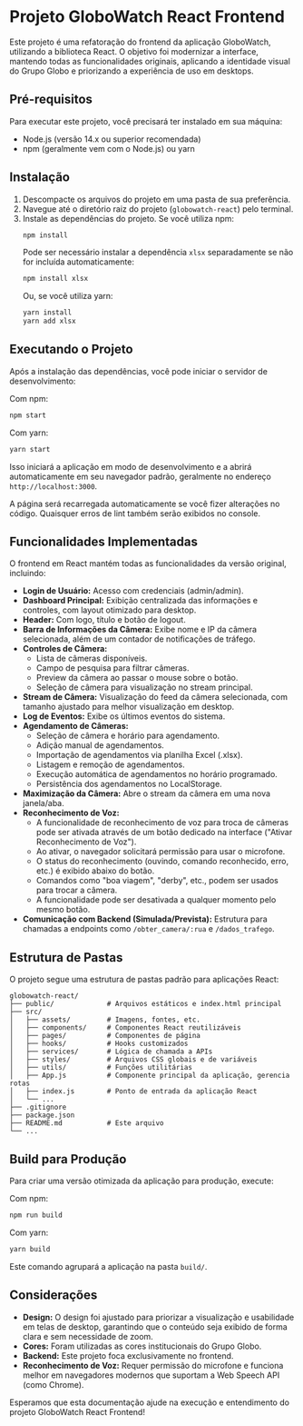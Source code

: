 # Projeto GloboWatch React Frontend

Este projeto é uma refatoração do frontend da aplicação GloboWatch, utilizando a biblioteca React. O objetivo foi modernizar a interface, mantendo todas as funcionalidades originais, aplicando a identidade visual do Grupo Globo e priorizando a experiência de uso em desktops.

## Pré-requisitos

Para executar este projeto, você precisará ter instalado em sua máquina:

-   Node.js (versão 14.x ou superior recomendada)
-   npm (geralmente vem com o Node.js) ou yarn

## Instalação

1.  Descompacte os arquivos do projeto em uma pasta de sua preferência.
2.  Navegue até o diretório raiz do projeto (`globowatch-react`) pelo terminal.
3.  Instale as dependências do projeto. Se você utiliza npm:
    ```bash
    npm install
    ```
    Pode ser necessário instalar a dependência `xlsx` separadamente se não for incluída automaticamente:
    ```bash
    npm install xlsx
    ```
    Ou, se você utiliza yarn:
    ```bash
    yarn install
    yarn add xlsx
    ```

## Executando o Projeto

Após a instalação das dependências, você pode iniciar o servidor de desenvolvimento:

Com npm:
```bash
npm start
```

Com yarn:
```bash
yarn start
```

Isso iniciará a aplicação em modo de desenvolvimento e a abrirá automaticamente em seu navegador padrão, geralmente no endereço `http://localhost:3000`.

A página será recarregada automaticamente se você fizer alterações no código.
Quaisquer erros de lint também serão exibidos no console.

## Funcionalidades Implementadas

O frontend em React mantém todas as funcionalidades da versão original, incluindo:

-   **Login de Usuário:** Acesso com credenciais (admin/admin).
-   **Dashboard Principal:** Exibição centralizada das informações e controles, com layout otimizado para desktop.
-   **Header:** Com logo, título e botão de logout.
-   **Barra de Informações da Câmera:** Exibe nome e IP da câmera selecionada, além de um contador de notificações de tráfego.
-   **Controles de Câmera:**
    -   Lista de câmeras disponíveis.
    -   Campo de pesquisa para filtrar câmeras.
    -   Preview da câmera ao passar o mouse sobre o botão.
    -   Seleção de câmera para visualização no stream principal.
-   **Stream de Câmera:** Visualização do feed da câmera selecionada, com tamanho ajustado para melhor visualização em desktop.
-   **Log de Eventos:** Exibe os últimos eventos do sistema.
-   **Agendamento de Câmeras:**
    -   Seleção de câmera e horário para agendamento.
    -   Adição manual de agendamentos.
    -   Importação de agendamentos via planilha Excel (.xlsx).
    -   Listagem e remoção de agendamentos.
    -   Execução automática de agendamentos no horário programado.
    -   Persistência dos agendamentos no LocalStorage.
-   **Maximização da Câmera:** Abre o stream da câmera em uma nova janela/aba.
-   **Reconhecimento de Voz:**
    -   A funcionalidade de reconhecimento de voz para troca de câmeras pode ser ativada através de um botão dedicado na interface ("Ativar Reconhecimento de Voz").
    -   Ao ativar, o navegador solicitará permissão para usar o microfone.
    -   O status do reconhecimento (ouvindo, comando reconhecido, erro, etc.) é exibido abaixo do botão.
    -   Comandos como "boa viagem", "derby", etc., podem ser usados para trocar a câmera.
    -   A funcionalidade pode ser desativada a qualquer momento pelo mesmo botão.
-   **Comunicação com Backend (Simulada/Prevista):** Estrutura para chamadas a endpoints como `/obter_camera/:rua` e `/dados_trafego`.

## Estrutura de Pastas

O projeto segue uma estrutura de pastas padrão para aplicações React:

```
globowatch-react/
├── public/             # Arquivos estáticos e index.html principal
├── src/
│   ├── assets/         # Imagens, fontes, etc.
│   ├── components/     # Componentes React reutilizáveis
│   ├── pages/          # Componentes de página
│   ├── hooks/          # Hooks customizados
│   ├── services/       # Lógica de chamada a APIs
│   ├── styles/         # Arquivos CSS globais e de variáveis
│   ├── utils/          # Funções utilitárias
│   ├── App.js          # Componente principal da aplicação, gerencia rotas
│   ├── index.js        # Ponto de entrada da aplicação React
│   └── ...
├── .gitignore
├── package.json
├── README.md           # Este arquivo
└── ...
```

## Build para Produção

Para criar uma versão otimizada da aplicação para produção, execute:

Com npm:
```bash
npm run build
```

Com yarn:
```bash
yarn build
```

Este comando agrupará a aplicação na pasta `build/`.

## Considerações

-   **Design:** O design foi ajustado para priorizar a visualização e usabilidade em telas de desktop, garantindo que o conteúdo seja exibido de forma clara e sem necessidade de zoom.
-   **Cores:** Foram utilizadas as cores institucionais do Grupo Globo.
-   **Backend:** Este projeto foca exclusivamente no frontend.
-   **Reconhecimento de Voz:** Requer permissão do microfone e funciona melhor em navegadores modernos que suportam a Web Speech API (como Chrome).

Esperamos que esta documentação ajude na execução e entendimento do projeto GloboWatch React Frontend!

